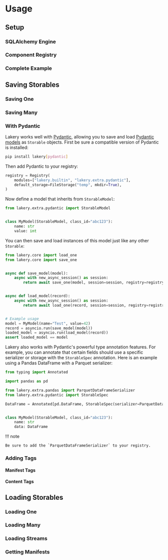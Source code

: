 # Usage

## Setup

### SQLAlchemy Engine

### Component Registry

### Complete Example

## Saving Storables

### Saving One

### Saving Many

### With Pydantic

Lakery works well with [Pydantic](https://pydantic.dev/), allowing you to save and load
[Pydantic models](https://docs.pydantic.dev/latest/) as `Storable` objects. First be
sure a compatible version of Pydantic is installed:

```bash
pip install lakery[pydantic]
```

Then add Pydantic to your registry:

```python
registry = Registry(
    modules=["lakery.builtin", "lakery.extra.pydantic"],
    default_storage=FileStorage("temp", mkdir=True),
)
```

Now define a model that inherits from `StorableModel`:

```python
from lakery.extra.pydantic import StorableModel


class MyModel(StorableModel, class_id="abc123"):
    name: str
    value: int
```

You can then save and load instances of this model just like any other `Storable`:

```python
from lakery.core import load_one
from lakery.core import save_one


async def save_model(model):
    async with new_async_session() as session:
        return await save_one(model, session=session, registry=registry)


async def load_model(record):
    async with new_async_session() as session:
        return await load_one(record, session=session, registry=registry)


# Example usage
model = MyModel(name="Test", value=42)
record = asyncio.run(save_model(model))
loaded_model = asyncio.run(load_model(record))
assert loaded_model == model
```

Lakery also works with Pydantic's powerful type annotation features. For example, you
can annotate that certain fields should use a specific serializer or storage with the
`StorableSpec` annotation. Here is an example using a Pandas DataFrame with a Parquet
serializer:

```python
from typing import Annotated

import pandas as pd

from lakery.extra.pandas import ParquetDataFrameSerializer
from lakery.extra.pydantic import StorableSpec

DataFrame = Annotated[pd.DataFrame, StorableSpec(serializer=ParquetDataFrameSerializer)]


class MyModel(StorableModel, class_id="abc123"):
    name: str
    data: DataFrame
```

!!! note

    Be sure to add the `ParquetDataFrameSerializer` to your registry.

### Adding Tags

#### Manifest Tags

#### Content Tags

## Loading Storables

### Loading One

### Loading Many

### Loading Streams

### Getting Manifests
